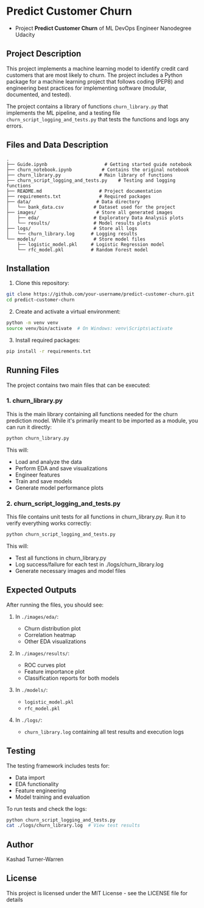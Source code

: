 # Predict Customer Churn

- Project **Predict Customer Churn** of ML DevOps Engineer Nanodegree Udacity

## Project Description
This project implements a machine learning model to identify credit card customers that are most likely to churn. The project includes a Python package for a machine learning project that follows coding (PEP8) and engineering best practices for implementing software (modular, documented, and tested).

The project contains a library of functions `churn_library.py` that implements the ML pipeline, and a testing file `churn_script_logging_and_tests.py` that tests the functions and logs any errors.

## Files and Data Description
```
.
├── Guide.ipynb                     # Getting started guide notebook
├── churn_notebook.ipynb           # Contains the original notebook
├── churn_library.py              # Main library of functions
├── churn_script_logging_and_tests.py    # Testing and logging functions
├── README.md                     # Project documentation
├── requirements.txt              # Required packages
├── data/                        # Data directory
│   └── bank_data.csv           # Dataset used for the project
├── images/                      # Store all generated images
│   ├── eda/                    # Exploratory Data Analysis plots
│   └── results/                # Model results plots
├── logs/                       # Store all logs
│   └── churn_library.log      # Logging results
└── models/                     # Store model files
    ├── logistic_model.pkl     # Logistic Regression model
    └── rfc_model.pkl          # Random Forest model
```

## Installation

1. Clone this repository:
```bash
git clone https://github.com/your-username/predict-customer-churn.git
cd predict-customer-churn
```

2. Create and activate a virtual environment:
```bash
python -m venv venv
source venv/bin/activate  # On Windows: venv\Scripts\activate
```

3. Install required packages:
```bash
pip install -r requirements.txt
```

## Running Files

The project contains two main files that can be executed:

### 1. churn_library.py
This is the main library containing all functions needed for the churn prediction model. While it's primarily meant to be imported as a module, you can run it directly:

```bash
python churn_library.py
```

This will:
- Load and analyze the data
- Perform EDA and save visualizations
- Engineer features
- Train and save models
- Generate model performance plots

### 2. churn_script_logging_and_tests.py
This file contains unit tests for all functions in churn_library.py. Run it to verify everything works correctly:

```bash
python churn_script_logging_and_tests.py
```

This will:
- Test all functions in churn_library.py
- Log success/failure for each test in ./logs/churn_library.log
- Generate necessary images and model files

## Expected Outputs

After running the files, you should see:

1. In `./images/eda/`:
   - Churn distribution plot
   - Correlation heatmap
   - Other EDA visualizations

2. In `./images/results/`:
   - ROC curves plot
   - Feature importance plot
   - Classification reports for both models

3. In `./models/`:
   - `logistic_model.pkl`
   - `rfc_model.pkl`

4. In `./logs/`:
   - `churn_library.log` containing all test results and execution logs

## Testing

The testing framework includes tests for:
- Data import
- EDA functionality
- Feature engineering
- Model training and evaluation

To run tests and check the logs:
```bash
python churn_script_logging_and_tests.py
cat ./logs/churn_library.log  # View test results
```

## Author
Kashad Turner-Warren

## License
This project is licensed under the MIT License - see the LICENSE file for details
